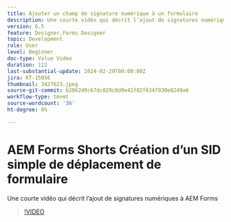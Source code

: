 ```yaml
---
title: Ajouter un champ de signature numérique à un formulaire
description: Une courte vidéo qui décrit l’ajout de signatures numériques à un formulaire AEM
version: 6.5
feature: Designer,Forms Designer
topic: Development
role: User
level: Beginner
doc-type: Value Video
duration: 112
last-substantial-update: 2024-02-29T00:00:00Z
jira: KT-15056
thumbnail: 3427623.jpeg
source-git-commit: b2062d9c67dc029c8d0e41f82f634f930e8249a6
workflow-type: tm+mt
source-wordcount: '36'
ht-degree: 0%

---
```



# AEM Forms Shorts Création d’un SID simple de déplacement de formulaire

Une courte vidéo qui décrit l’ajout de signatures numériques à AEM Forms

>[!VIDEO](https://video.tv.adobe.com/v/3427623/?learn=on)
